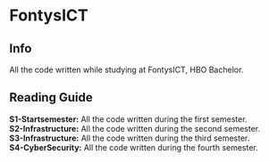 # FontysICT
## Info
All the code written while studying at FontysICT, HBO Bachelor.

## Reading Guide
**S1-Startsemester:** All the code written during the first semester.<br />
**S2-Infrastructure:** All the code written during the second semester.<br />
**S3-Infrastructure:** All the code written during the third semester.<br />
**S4-CyberSecurity:** All the code written during the fourth semester.<br />
